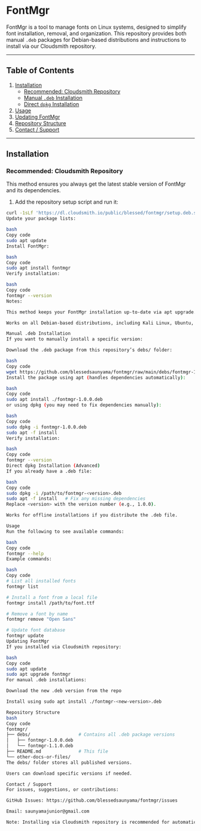 # FontMgr

FontMgr is a tool to manage fonts on Linux systems, designed to simplify font installation, removal, and organization. This repository provides both manual `.deb` packages for Debian-based distributions and instructions to install via our Cloudsmith repository.

---

## Table of Contents
1. [Installation](#installation)
   - [Recommended: Cloudsmith Repository](#recommended-cloudsmith-repository)
   - [Manual `.deb` Installation](#manual-deb-installation)
   - [Direct `dpkg` Installation](#direct-dpkg-installation)
2. [Usage](#usage)
3. [Updating FontMgr](#updating-fontmgr)
4. [Repository Structure](#repository-structure)
5. [Contact / Support](#contact--support)

---

## Installation

### Recommended: Cloudsmith Repository

This method ensures you always get the latest stable version of FontMgr and its dependencies.

1. Add the repository setup script and run it:

```bash
curl -1sLf 'https://dl.cloudsmith.io/public/blessed/fontmgr/setup.deb.sh' | sudo -E bash
Update your package lists:

bash
Copy code
sudo apt update
Install FontMgr:

bash
Copy code
sudo apt install fontmgr
Verify installation:

bash
Copy code
fontmgr --version
Notes:

This method keeps your FontMgr installation up-to-date via apt upgrade.

Works on all Debian-based distributions, including Kali Linux, Ubuntu, Debian, and derivatives.

Manual .deb Installation
If you want to manually install a specific version:

Download the .deb package from this repository’s debs/ folder:

bash
Copy code
wget https://github.com/blessedsaunyama/fontmgr/raw/main/debs/fontmgr-1.0.0.deb
Install the package using apt (handles dependencies automatically):

bash
Copy code
sudo apt install ./fontmgr-1.0.0.deb
or using dpkg (you may need to fix dependencies manually):

bash
Copy code
sudo dpkg -i fontmgr-1.0.0.deb
sudo apt -f install
Verify installation:

bash
Copy code
fontmgr --version
Direct dpkg Installation (Advanced)
If you already have a .deb file:

bash
Copy code
sudo dpkg -i /path/to/fontmgr-<version>.deb
sudo apt -f install   # Fix any missing dependencies
Replace <version> with the version number (e.g., 1.0.0).

Works for offline installations if you distribute the .deb file.

Usage
Run the following to see available commands:

bash
Copy code
fontmgr --help
Example commands:

bash
Copy code
# List all installed fonts
fontmgr list

# Install a font from a local file
fontmgr install /path/to/font.ttf

# Remove a font by name
fontmgr remove "Open Sans"

# Update font database
fontmgr update
Updating FontMgr
If you installed via Cloudsmith repository:

bash
Copy code
sudo apt update
sudo apt upgrade fontmgr
For manual .deb installations:

Download the new .deb version from the repo

Install using sudo apt install ./fontmgr-<new-version>.deb

Repository Structure
bash
Copy code
fontmgr/
├── debs/                  # Contains all .deb package versions
│   ├── fontmgr-1.0.0.deb
│   └── fontmgr-1.1.0.deb
├── README.md              # This file
└── other-docs-or-files/
The debs/ folder stores all published versions.

Users can download specific versions if needed.

Contact / Support
For issues, suggestions, or contributions:

GitHub Issues: https://github.com/blessedsaunyama/fontmgr/issues

Email: saunyamajunior@gmail.com

Note: Installing via Cloudsmith repository is recommended for automatic updates and proper dependency handling. Manual .deb installation is available for offline or specific version needs.
